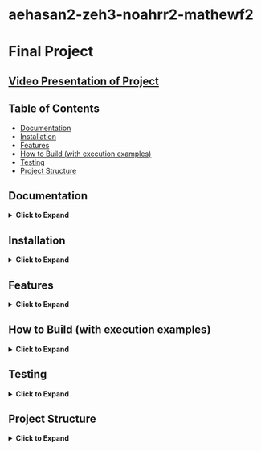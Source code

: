 # aehasan2-zeh3-noahrr2-mathewf2
# Final Project

## [Video Presentation of Project](https://www.youtube.com/watch?v=3Sus8AfT3J8&feature=emb_logo)
## Table of Contents
* [Documentation](https://github-dev.cs.illinois.edu/cs225-fa20/aehasan2-zeh3-noahrr2-mathewf2#documentation)
* [Installation](https://github-dev.cs.illinois.edu/cs225-fa20/aehasan2-zeh3-noahrr2-mathewf2#installation)
* [Features](https://github-dev.cs.illinois.edu/cs225-fa20/aehasan2-zeh3-noahrr2-mathewf2#features)
* [How to Build (with execution examples)](https://github-dev.cs.illinois.edu/cs225-fa20/aehasan2-zeh3-noahrr2-mathewf2#how-to-build)
* [Testing](https://github-dev.cs.illinois.edu/cs225-fa20/aehasan2-zeh3-noahrr2-mathewf2#testing)
* [Project Structure](https://github-dev.cs.illinois.edu/cs225-fa20/aehasan2-zeh3-noahrr2-mathewf2#project-structure)

## Documentation
<details>
 <summary> <strong>Click to Expand</strong></summary>
 
* #### Goals
  * Link to Goals Documentation can be found [Here](https://github-dev.cs.illinois.edu/cs225-fa20/aehasan2-zeh3-noahrr2-mathewf2/blob/master/documentation/GOALS.md)

* #### Development
  * Link to Development Documentation can be found [Here](https://github-dev.cs.illinois.edu/cs225-fa20/aehasan2-zeh3-noahrr2-mathewf2/blob/master/documentation/DEVELOPMENT.md)

* #### Team Contracts
  * Link to Team Contracts can be found [Here](https://github-dev.cs.illinois.edu/cs225-fa20/aehasan2-zeh3-noahrr2-mathewf2/tree/master/documentation/Contracts)

* #### Results
  * Link to Results can be found [Here](https://github-dev.cs.illinois.edu/cs225-fa20/aehasan2-zeh3-noahrr2-mathewf2/blob/master/documentation/RESULTS.md)
</details>

## Installation
<details>
 <summary> <strong>Click to Expand</strong></summary>

To setup this project, clone the repository locally using the command
```bash
git clone https://github-dev.cs.illinois.edu/cs225-fa20/aehasan2-zeh3-noahrr2-mathewf2.git
```
then cd into the newly made directory to be able to utilize the commands in the <a href="https://github-dev.cs.illinois.edu/cs225-fa20/aehasan2-zeh3-noahrr2-mathewf2#how-to-build"><strong> How to Build </strong></a> section.
</details>

## Features
<details>
 <summary> <strong>Click to Expand</strong></summary>
 
Three main features are accessible within the project with a bit of customizability for each:
 1. The usage of Pagerank on any given .tsv file (although Pagerank won't make sense for a variety of datasets)
 	* PageRank implementation based on [CS357 content](https://courses.grainger.illinois.edu/cs357/fa2020/assets/lectures/complete-slides/13-Markov-Chains.pdf)
 2. The usage of BFS on any given .tsv file (i.e. a full traversal can be returned for a valid file)
 3. The usage of Dijkstra's Algorithm to find the shortest "article path" between two given articles. This basically returns
    a path (given that it exists) of articles that if visited in order will take you from the starting article to the ending article.
 
 * Note: Defaults have been provided for all 3 of these functions, as well as extra .tsv files located in `/test` if those are desired.

 * Note 2: .tsv files have two formats which are supported! One in which each line is tab separated with two entries one for `vertex1` and one for `vertex2` (i.e. each row looks like ```vertex1		vertex2```). A second supported format is for using weighted graphs, where the weights are included as an entry in the same row as `vertex1` and `vertex2` (i.e. each row looks like ```vertex1		vertex2		weight```). Since Dijkstra's Algorithm is the only one utilizing weights, that is the only one for which this implementation will make sense.

<center> Example .tsv structure:

(Unweighted)
|    |  |
| ----------- | ----------- |
| Vertex1      | Vertex2       |
| Vertex1   | Vertex3        |

(Weighted)

|    |  | |
| ----------- | ----------- | ------ |
| Vertex1      | Vertex2       | 1
| Vertex1   | Vertex3        | 2 | </center>

</details>

## How to Build (with execution examples)
<details>
 <summary> <strong>Click to Expand</strong></summary>

To build the file, use the command:
```bash
make
```

`make` will also create a `/Outputs/` folder where the outputs of our program will be saved as `.txt` files.

To clean the directory of any unwanted executibles and object files use the command:
```bash
make clean
```

There are 4 main commands that can be run after building the main executable from the main command:
```bash
./main
./main dijkstras [file] [source] [dest] [weighted]
./main pagerank [file] [top]
./main bfs [file] [start]
```
The command `./main` will default to running all 3 algorithms with the randomized arguments to display the full program's functionalities and takes no arguments.

The command `./main dijkstras [file] [source] [dest] [weighted]` will run the shortest-path algorithm (Dijkstra's algorithm) only given the required arguments in order of `[file]` which is the .tsv dataset, `[source]` which is a string of the starting article (i.e. "United States" is a valid source for the default .tsv since it is an article name), and finally `[dest]` which is a string of the ending article (similar to the starting article in requirements). This will return the article path from the `[source]` article to the `[dest]` article. `[weighted]` is based on the format of tsv file that is passed in, to trigger the `[weighted]` flag just pass in any value for this position.

**Note on Dijkstras:** If your `[file]` is an unweighted .tsv, and the `[weighted]` flag is set, the results will be inaccurate. Similarly, if your `[file]` is a weighted .tsv, and the `[weighted]` flag is not set, the results will also be inaccurate.

The command `./main pagerank [file] [top]` will run the Pagerank algorithm given the required arguments in order of `[file]` which is the .tsv dataset, and `[top]` which is an integer n that implies that the program should return the top n-articles that have the highest probability of being visited from the given file.

The command `./main bfs [file] [start]` will run the Graph Breadth-First Search algorithm given the required argument of `[file]` which is the .tsv dataset and `[start]` which is the starting article of vertex for the BFS traversal. This returns a full traversal of the provided dataset/graph with the path described by the vertices/articles traversed.

The results from program execution will be stored in an `Outputs/` folder as a `.txt`. This folder is generated by `make`. 

* Note: Ensure that the arguments for the commands are supplied in order with correct data types and also that the path to the file that you are passing in is correct and relative to your current working directory. If there are any problems (incorrect input), the program will terminate and not run. ***If an invalid filename has been selected, there is a chance the program will enter an infinite loop***.

* **Warning**: Running `valgrind --leak-check=full ./main` can take over 20minutes to run.

<details>
 <summary><strong>Examples</strong></summary>
 
---
```
./main pagerank decoded_links.tsv 5
Success: Please Examine the Contents of the Outputs Folder in your Directory to find your Results!
Ending Execution

// Results written to pagerank_result.txt
```

```
./main bfs ./tests/connected_graph.tsv Latin
Invalid Start Article. Please ensure that this Article is within the Dataset!
Ending Execution

./main bfs ./tests/connected_graph.tsv A
Success: Please Examine the Contents of the Outputs Folder in your Directory to find your Results!
Ending Execution

// Results written to bfs_result.txt
```

```
./main dijkstras decoded_links.tsv Esox Blokus

There appears to be no path from Esox to Blokus within the graph.
Please try again, using different Start and End Points!

./main dijkstras decoded_links.tsv Actuary ROT13

Success: Please Examine the Contents of the Outputs Folder in your Directory to find your Results!
Ending Execution

// Results written to dijkstras_result.txt
```

```
./main dijkstras ./tests/complex_graph_weights.tsv D I w

Success: Please Examine the Contents of the Outputs Folder in your Directory to find your Results!
Ending Execution

// Results written to dijkstras_result.txt
```
</details>

</details>

## Testing
<details>
 <summary> <strong>Click to Expand</strong></summary>

The code provides a wide variety of tests for the various functions within the program. To run them and see the resulting account of success and failure use the command:
```bash
make test
```
to build them, and then run the test executible using:
```bash
./test
```
The tests that will be run are located within the tests folder of the project, along with many of the sample graphs that are useable as `./main` args.

</details>

## Project Structure
<details>
<summary> <strong>Click to Expand</strong></summary>

* #### Preprocessing and Test Generation
  We used python to preprocess our dataset as well as generate some of our PageRank tests. For more information, please see the included Jupyter notebook, `graph_prep.ipynb` in the root folder.
  
* #### Algorithms Namespace

  * Dijkstra's Shortest-Path Algorithm
  * Graph Breadth-First Search Algorithm
  * Page-Rank Algorithm

* #### Graph Class
  * Adjacency List Graph Implementation
  * Adjacency-Matrix supplement for PageRank
  * String Type-Definition Vertex Implementation
  * Edge inner struct
  </details>


